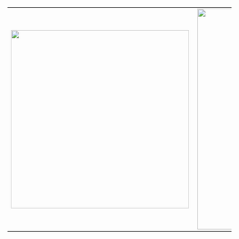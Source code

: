 <center>
  <table>
    <tr>
        <td><img width="400px" align="left" src="https://github-readme-stats.vercel.app/api/top-langs/?username=joaoluis89&hide=html,TeX,Jupyter Notebook&count_private=true&layout=compact&theme=algolia" /></td>
        <td><img width="495px" align="left" src="https://github-readme-stats.vercel.app/api?username=joaoluis89&count_private=true&theme=algolia"/></td>
    </tr>
  </table>
</center>
